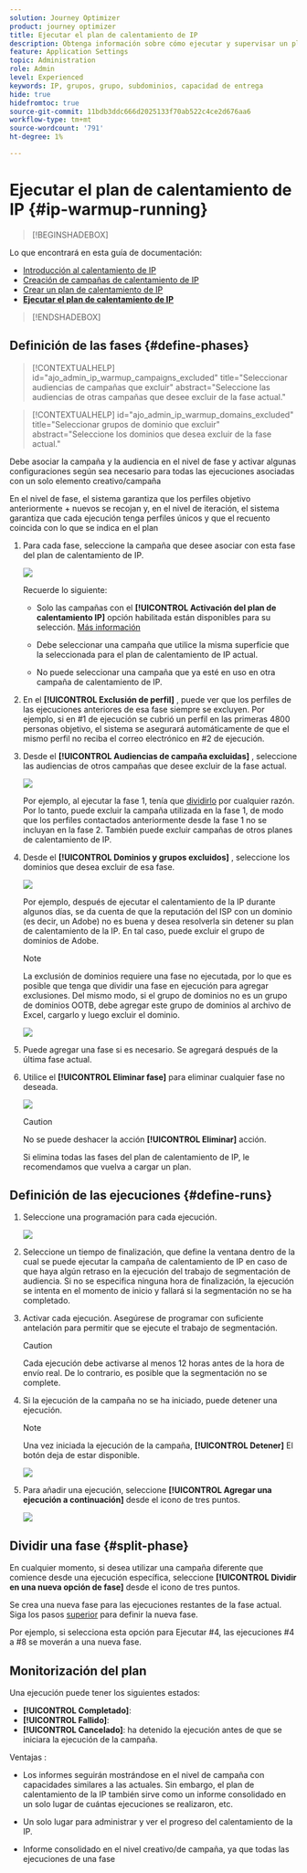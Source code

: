 ```yaml
---
solution: Journey Optimizer
product: journey optimizer
title: Ejecutar el plan de calentamiento de IP
description: Obtenga información sobre cómo ejecutar y supervisar un plan de calentamiento de IP
feature: Application Settings
topic: Administration
role: Admin
level: Experienced
keywords: IP, grupos, grupo, subdominios, capacidad de entrega
hide: true
hidefromtoc: true
source-git-commit: 11bdb3ddc666d2025133f70ab522c4ce2d676aa6
workflow-type: tm+mt
source-wordcount: '791'
ht-degree: 1%

---
```


# Ejecutar el plan de calentamiento de IP {#ip-warmup-running}

>[!BEGINSHADEBOX]

Lo que encontrará en esta guía de documentación:

* [Introducción al calentamiento de IP](ip-warmup-gs.md)
* [Creación de campañas de calentamiento de IP](ip-warmup-campaign.md)
* [Crear un plan de calentamiento de IP](ip-warmup-plan.md)
* **[Ejecutar el plan de calentamiento de IP](ip-warmup-running.md)**

>[!ENDSHADEBOX]

## Definición de las fases {#define-phases}

>[!CONTEXTUALHELP]
>id="ajo_admin_ip_warmup_campaigns_excluded"
>title="Seleccionar audiencias de campañas que excluir"
>abstract="Seleccione las audiencias de otras campañas que desee excluir de la fase actual."

>[!CONTEXTUALHELP]
>id="ajo_admin_ip_warmup_domains_excluded"
>title="Seleccionar grupos de dominio que excluir"
>abstract="Seleccione los dominios que desea excluir de la fase actual."

Debe asociar la campaña y la audiencia en el nivel de fase y activar algunas configuraciones según sea necesario para todas las ejecuciones asociadas con un solo elemento creativo/campaña

En el nivel de fase, el sistema garantiza que los perfiles objetivo anteriormente + nuevos se recojan y, en el nivel de iteración, el sistema garantiza que cada ejecución tenga perfiles únicos y que el recuento coincida con lo que se indica en el plan

1. Para cada fase, seleccione la campaña que desee asociar con esta fase del plan de calentamiento de IP.

   ![](assets/ip-warmup-plan-select-campaign.png)

   Recuerde lo siguiente:

   * Solo las campañas con el **[!UICONTROL Activación del plan de calentamiento IP]** opción habilitada <!--and live?--> están disponibles para su selección. [Más información](#create-ip-warmup-campaign)

   * Debe seleccionar una campaña que utilice la misma superficie que la seleccionada para el plan de calentamiento de IP actual.

   * No puede seleccionar una campaña que ya esté en uso en otra campaña de calentamiento de IP.

1. En el **[!UICONTROL Exclusión de perfil]** , puede ver que los perfiles de las ejecuciones anteriores de esa fase siempre se excluyen. Por ejemplo, si en #1 de ejecución se cubrió un perfil en las primeras 4800 personas objetivo, el sistema se asegurará automáticamente de que el mismo perfil no reciba el correo electrónico en #2 de ejecución.

1. Desde el **[!UICONTROL Audiencias de campaña excluidas]** , seleccione las audiencias de otros <!--executed/live?-->campañas que desee excluir de la fase actual.

   ![](assets/ip-warmup-plan-exclude-campaigns.png)

   Por ejemplo, al ejecutar la fase 1, tenía que [dividirlo](#split-phase) por cualquier razón. Por lo tanto, puede excluir la campaña utilizada en la fase 1, de modo que los perfiles contactados anteriormente desde la fase 1 no se incluyan en la fase 2. También puede excluir campañas de otros planes de calentamiento de IP.

1. Desde el **[!UICONTROL Dominios y grupos excluidos]** , seleccione los dominios que desea excluir de esa fase.

   ![](assets/ip-warmup-plan-exclude-domains.png)

   Por ejemplo, después de ejecutar el calentamiento de la IP durante algunos días, se da cuenta de que la reputación del ISP con un dominio (es decir, un Adobe) no es buena y desea resolverla sin detener su plan de calentamiento de la IP. En tal caso, puede excluir el grupo de dominios de Adobe.

   >[!NOTE]
   >
   >La exclusión de dominios requiere una fase no ejecutada, por lo que es posible que tenga que dividir una fase en ejecución para agregar exclusiones. Del mismo modo, si el grupo de dominios no es un grupo de dominios OOTB, debe agregar este grupo de dominios al archivo de Excel, cargarlo y luego excluir el dominio.

   ![](assets/ip-warmup-plan-phase-1.png)

1. Puede agregar una fase si es necesario. Se agregará después de la última fase actual.

1. Utilice el **[!UICONTROL Eliminar fase]** para eliminar cualquier fase no deseada.

   ![](assets/ip-warmup-plan-add-delete-phases.png)

   >[!CAUTION]
   >
   >No se puede deshacer la acción **[!UICONTROL Eliminar]** acción.
   >
   >Si elimina todas las fases del plan de calentamiento de IP, le recomendamos que vuelva a cargar un plan.

## Definición de las ejecuciones {#define-runs}

1. Seleccione una programación para cada ejecución. <!--which is actually a window of opportunity. meaning? how many hours? shall we specify that to clarify?-->

   ![](assets/ip-warmup-plan-send-time.png)

1. Seleccione un tiempo de finalización, que define la ventana dentro de la cual se puede ejecutar la campaña de calentamiento de IP en caso de que haya algún retraso en la ejecución del trabajo de segmentación de audiencia. Si no se especifica ninguna hora de finalización, la ejecución se intenta en el momento de inicio y fallará si la segmentación no se ha completado.

1. Activar cada ejecución. Asegúrese de programar con suficiente antelación para permitir que se ejecute el trabajo de segmentación. <!--explain how you can evaluate a proper time-->

   >[!CAUTION]
   >
   >Cada ejecución debe activarse al menos 12 horas antes de la hora de envío real. De lo contrario, es posible que la segmentación no se complete. <!--How do you know when segmentation is complete? Is there a way to prevent user from scheduling less than 12 hours before the segmentation job?-->

   <!--Sart to execute on every day basis by simply clicking the play button > for each run? do you have to come back every day to activate each run? or can you schedule them one after the other?)-->

1. Si la ejecución de la campaña no se ha iniciado, puede detener una ejecución.<!--why?-->

   >[!NOTE]
   >
   >Una vez iniciada la ejecución de la campaña, **[!UICONTROL Detener]** El botón deja de estar disponible. <!--TBC in UI-->

   ![](assets/ip-warmup-plan-stop-run.png)

1. Para añadir una ejecución, seleccione **[!UICONTROL Agregar una ejecución a continuación]** desde el icono de tres puntos.

   ![](assets/ip-warmup-plan-run-more-actions.png)

## Dividir una fase {#split-phase}

En cualquier momento, si desea utilizar una campaña diferente que comience desde una ejecución específica, seleccione **[!UICONTROL Dividir en una nueva opción de fase]** desde el icono de tres puntos.

Se crea una nueva fase para las ejecuciones restantes de la fase actual. Siga los pasos [superior](#define-phases) para definir la nueva fase.

Por ejemplo, si selecciona esta opción para Ejecutar #4, las ejecuciones #4 a #8 se moverán a una nueva fase.

<!--
You don't have to decide the campaign upfront. You can do a split later. It's a work in progress plan: you activate one run at a time with a campaign and you always have the flexibility to modify it while working on it.

But need to explain in which case you want to modify campaigns, provide examples
-->

## Monitorización del plan

Una ejecución puede tener los siguientes estados<!--TBC with Medha-->:

* **[!UICONTROL Completado]**:
* **[!UICONTROL Fallido]**:
* **[!UICONTROL Cancelado]**: ha detenido la ejecución antes de que se iniciara la ejecución de la campaña.

Ventajas :

* Los informes seguirán mostrándose en el nivel de campaña con capacidades similares a las actuales. Sin embargo, el plan de calentamiento de la IP también sirve como un informe consolidado en un solo lugar de cuántas ejecuciones se realizaron, etc.

* Un solo lugar para administrar y ver el progreso del calentamiento de la IP.

* Informe consolidado en el nivel creativo/de campaña, ya que todas las ejecuciones de una fase